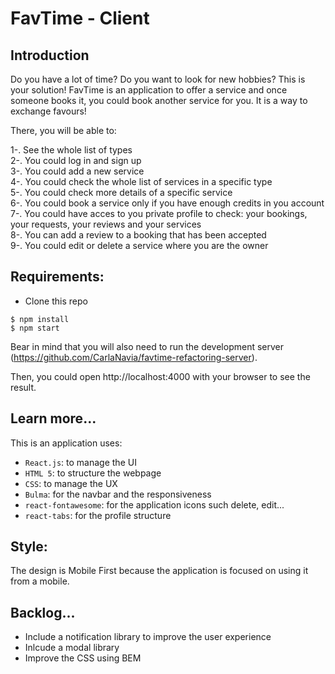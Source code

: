 # FavTime - Client

## Introduction

Do you have a lot of time? Do you want to look for new hobbies? This is your solution! FavTime is an application to offer a service and once someone books it, you could book another service for you. It is a way to exchange favours!

There, you will be able to:

1-. See the whole list of types\
2-. You could log in and sign up\
3-. You could add a new service\
4-. You could check the whole list of services in a specific type\
5-. You could check more details of a specific service\
6-. You could book a service only if you have enough credits in you account\
7-. You could have acces to you private profile to check: your bookings, your requests, your reviews and your services\
8-. You can add a review to a booking that has been accepted\
9-. You could edit or delete a service where you are the owner

## Requirements:

- Clone this repo

```
$ npm install
$ npm start
```

Bear in mind that you will also need to run the development server (https://github.com/CarlaNavia/favtime-refactoring-server).

Then, you could open http://localhost:4000 with your browser to see the result.

## Learn more...

This is an application uses:

- `React.js`: to manage the UI
- `HTML 5`: to structure the webpage
- `CSS`: to manage the UX
- `Bulma`: for the navbar and the responsiveness
- `react-fontawesome`: for the application icons such delete, edit...
- `react-tabs`: for the profile structure

## Style:

The design is Mobile First because the application is focused on using it from a mobile.

## Backlog...

- Include a notification library to improve the user experience
- Inlcude a modal library
- Improve the CSS using BEM
